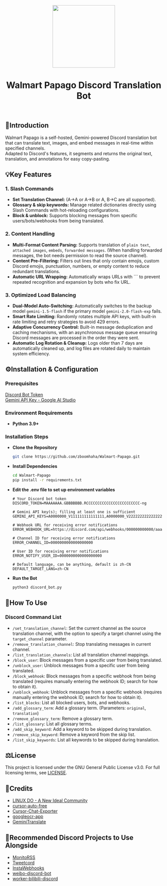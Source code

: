 <div align=center><img src="https://newjeansr-imgbed.pages.dev/file/1737963243834_walmart_papago_logo.png" width="200" height="200" /></div>
<div align="center">
<h1><strong>Walmart Papago Discord Translation Bot</strong></h1>
</div>
<br>

## 📄**Introduction**

Walmart Papago is a self-hosted, Gemini-powered Discord translation bot that can translate text, images, and embed messages in real-time within specified channels.<br>Adapted to Discord's features, it segments and returns the original text, translation, and annotations for easy copy-pasting.

## 💡**Key Features**

### **1. Slash Commands**

- **Set Translation Channel:** (A→A or A→B or A, B→C are all supported).
- **Glossary & skip keywords:** Manage related dictionaries directly using Slash Commands with hot-reloading configurations.
- **Block & unblock:** Supports blocking messages from specific users/bots/webhooks from being translated.

### **2. Content Handling**

- **Multi-Format Content Parsing:** Supports translation of `plain text`, `attached images`, `embeds`, `forwarded messages`. (When handling forwarded messages, the bot needs permission to read the source channel).
- **Content Pre-Filtering:** Filters out lines that only contain emojis, custom Discord emojis, punctuation, numbers, or empty content to reduce redundant translations.
- **Automatic URL Wrapping:** Automatically wraps URLs with ``` to prevent repeated recognition and expansion by bots who fix URL.

### **3. Optimized Load Balancing**

- **Dual-Model Auto-Switching:** Automatically switches to the backup model `gemini-1.5-flash` if the primary model `gemini-2.0-flash-exp` fails.
- **Smart Rate Limiting:** Randomly rotates multiple API keys, with built-in rate limiting and retry strategies to avoid 429 errors.
- **Adaptive Concurrency Control:** Built-in message deduplication and caching mechanisms, with an asynchronous message queue ensuring Discord messages are processed in the order they were sent.
- **Automatic Log Rotation & Cleanup:** Logs older than 7 days are automatically cleaned up, and log files are rotated daily to maintain system efficiency.

## ⚙**Installation & Configuration**

### Prerequisites

[Discord Bot Token](https://discord.com/developers/applications)<br>[Gemini API Key - Google AI Studio](https://aistudio.google.com/)

### **Environment Requirements**

- **Python 3.9+**

### **Installation Steps**

- **Clone the Repository**
    
    ```bash
    git clone https://github.com/zboomhaha/Walmart-Papago.git
    ```
    
- **Install Dependencies**
    
    ```bash
    cd Walmart-Papago
    pip install -r requirements.txt
    ```
    
- **Edit the .env file to set up environment variables**
    
    ```plaintext
    # Your Discord bot token
    DISCORD_TOKEN=MAAAAAAA.GBBBBBBB.RCCCCCCCCCCCCCCCCCCCCCCCC-ng
          
    # Gemini API key(s); filling at least one is sufficient
    GEMINI_API_KEYS=A0000000_V111111111111111,A0000000_V222222222222222,A0000000_V333333333333333....      

    # Webhook URL for receiving error notifications
    ERROR_WEBHOOK_URL=https://discord.com/api/webhooks/000000000000/aaaaaaBBBBBBBBBBBcccccccDDDDDDR      

    # Channel ID for receiving error notifications
    ERROR_CHANNEL_ID=0000000000000000000      

    # User ID for receiving error notifications
    ERROR_NOTIFY_USER_ID=0000000000000000000      

    # Default language, can be anything, default is zh-CN
    DEFAULT_TARGET_LANG=zh-CN      
    ```
    
- **Run the Bot**
    
    ```bash
    python3 discord_bot.py
    ```
    

## 📔**How To Use**

### **Discord Command List**

- `/set_translation_channel`: Set the current channel as the source translation channel, with the option to specify a target channel using the `target_channel` parameter.
- `/remove_translation_channel`: Stop translating messages in current channel.
- `/list_translation_channels`: List all translation channel mappings.
- `/block_user`: Block messages from a specific user from being translated.
- `/unblock_user`: Unblock messages from a specific user from being translated.
- `/block_webhook`: Block messages from a specific webhook from being translated (requires manually entering the webhook ID; search for how to obtain it).
- `/unblock_webhook`: Unblock messages from a specific webhook (requires manually entering the webhook ID; search for how to obtain it).
- `/list_blocks`: List all blocked users, bots, and webhooks.
- `/add_glossary_term`: Add a glossary term. (Parameters: `original`, `translation`)
- `/remove_glossary_term`: Remove a glossary term.
- `/list_glossary`: List all glossary terms.
- `/add_skip_keyword`: Add a keyword to be skipped during translation.
- `/remove_skip_keyword`: Remove a keyword from the skip list.
- `/list_skip_keywords`: List all keywords to be skipped during translation.

## ⚖**License**

This project is licensed under the GNU General Public License v3.0. For full licensing terms, see [LICENSE](https://www.gnu.org/licenses/gpl-3.0.txt).

## 🙏**Credits**

- [LINUX DO - A New Ideal Community](https://linux.do/)
- [cursor-auto-free](https://github.com/chengazhen/cursor-auto-free)
- [Cursor-Chat-Exporter](https://github.com/Cranberrycrisp/Cursor-Chat-Exporter)
- [googleocr-app](https://github.com/cokice/googleocr-app)
- [GeminiTranslate](https://github.com/MUTED64/GeminiTranslate)

## 🌟**Recommended Discord Projects to Use Alongside**

- [MonitoRSS](https://github.com/synzen/MonitoRSS)
- [Tweetcord](https://github.com/Yuuzi261/Tweetcord)
- [InstaWebhooks](https://github.com/RyanLua/InstaWebhooks)
- [weibo-discord-bot](https://github.com/Astralea/weibo-discord-bot)
- [worker-bilibili-discord](https://github.com/UnluckyNinja/worker-bilibili-discord)
